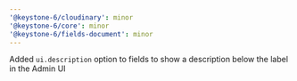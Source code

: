 ```yaml
---
'@keystone-6/cloudinary': minor
'@keystone-6/core': minor
'@keystone-6/fields-document': minor
---
```


Added `ui.description` option to fields to show a description below the label in the Admin UI
